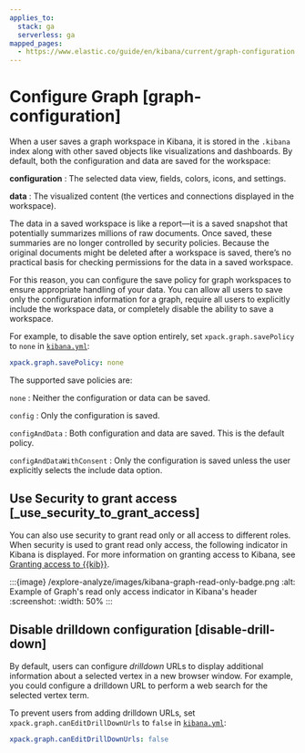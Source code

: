 ```yaml
---
applies_to:
  stack: ga
  serverless: ga
mapped_pages:
  - https://www.elastic.co/guide/en/kibana/current/graph-configuration.html
---
```


# Configure Graph [graph-configuration]

When a user saves a graph workspace in Kibana, it is stored in the `.kibana` index along with other saved objects like visualizations and dashboards. By default, both the configuration and data are saved for the workspace:

**configuration**
:   The selected data view, fields, colors, icons, and settings.

**data**
:   The visualized content (the vertices and connections displayed in the workspace).

The data in a saved workspace is like a report—​it is a saved snapshot that potentially summarizes millions of raw documents. Once saved, these summaries are no longer controlled by security policies. Because the original documents might be deleted after a workspace is saved, there’s no practical basis for checking permissions for the data in a saved workspace.

For this reason, you can configure the save policy for graph workspaces to ensure appropriate handling of your data. You can allow all users to save only the configuration information for a graph, require all users to explicitly include the workspace data, or completely disable the ability to save a workspace.

For example, to disable the save option entirely, set `xpack.graph.savePolicy` to `none` in [`kibana.yml`](/deploy-manage/stack-settings.md):

```yaml
xpack.graph.savePolicy: none
```

The supported save policies are:

`none`
:   Neither the configuration or data can be saved.

`config`
:   Only the configuration is saved.

`configAndData`
:   Both configuration and data are saved. This is the default policy.

`configAndDataWithConsent`
:   Only the configuration is saved unless the user explicitly selects the include data option.


## Use Security to grant access [_use_security_to_grant_access]

You can also use security to grant read only or all access to different roles. When security is used to grant read only access, the following  indicator in Kibana is displayed. For more information on granting access to Kibana, see [Granting access to {{kib}}](../../../deploy-manage/users-roles/cluster-or-deployment-auth/built-in-roles.md).

:::{image} /explore-analyze/images/kibana-graph-read-only-badge.png
:alt: Example of Graph's read only access indicator in Kibana's header
:screenshot:
:width: 50%
:::


## Disable drilldown configuration [disable-drill-down]

By default, users can configure *drilldown* URLs to display additional information about a selected vertex in a new browser window. For example, you could configure a drilldown URL to perform a web search for the selected vertex term.

To prevent users from adding drilldown URLs,  set `xpack.graph.canEditDrillDownUrls` to `false` in [`kibana.yml`](/deploy-manage/stack-settings.md):

```yaml
xpack.graph.canEditDrillDownUrls: false
```

